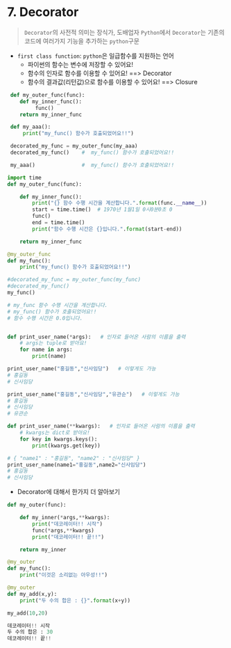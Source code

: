 # 7. Decorator

> `Decorator`의 사전적 의미는 장식가, 도배업자 `Python`에서 `Decorator`는 기존의 코드에 여러가지 기능을 추가하는 `python`구문



* `first class function`: `python`은 일급함수를 지원하는 언어
  * 파이썬의 함수는 변수에 저장할 수 있어요!
  * 함수의 인자로 함수를 이용할 수 있어요! ==> Decorator
  * 함수의 결과값(리턴값)으로 함수를 이용할 수 있어요! ==> Closure

```python
 def my_outer_func(func):
    def my_inner_func():
         func()
    return my_inner_func

 def my_aaa():
     print("my_func() 함수가 호출되었어요!!")

 decorated_my_func = my_outer_func(my_aaa)
 decorated_my_func()	#  my_func() 함수가 호출되었어요!!

 my_aaa()				#  my_func() 함수가 호출되었어요!!
```

```python
import time
def my_outer_func(func):

    def my_inner_func():
        print("{} 함수 수행 시간을 계산합니다.".format(func.__name__))
        start = time.time()  # 1970년 1월1일 0시0분0초 0
        func()
        end = time.time()
        print("함수 수행 시간은 {}입니다.".format(start-end))

    return my_inner_func

@my_outer_func
def my_func():
    print("my_func() 함수가 호출되었어요!!")

#decorated_my_func = my_outer_func(my_func)
#decorated_my_func()
my_func()

# my_func 함수 수행 시간을 계산합니다.
# my_func() 함수가 호출되었어요!!
# 함수 수행 시간은 0.0입니다.
```

```python

def print_user_name(*args):   # 인자로 들어온 사람의 이름을 출력
    # args는 tuple로 받아요!
    for name in args:
        print(name)

print_user_name("홍길동","신사임당")   # 이렇게도 가능
# 홍길동
# 신사임당

print_user_name("홍길동","신사임당","유관순")   # 이렇게도 가능
# 홍길동
# 신사임당
# 유관순

def print_user_name(**kwargs):   # 인자로 들어온 사람의 이름을 출력
    # kwargs는 dict로 받아요!
    for key in kwargs.keys():
        print(kwargs.get(key))

# { "name1" : "홍길동", "name2" : "신사임당" }
print_user_name(name1="홍길동",name2="신사임당")
# 홍길동
# 신사임당
```
* Decorator에 대해서 한가지 더 알아보기

```python
def my_outer(func):

    def my_inner(*args,**kwargs):
        print("데코레이터!! 시작")
        func(*args,**kwargs)
        print("데코레이터!! 끝!!")

    return my_inner

@my_outer
def my_func():
    print("이것은 소리없는 아우성!!")

@my_outer
def my_add(x,y):
    print("두 수의 합은 : {}".format(x+y))

my_add(10,20)

데코레이터!! 시작
두 수의 합은 : 30
데코레이터!! 끝!!

```

